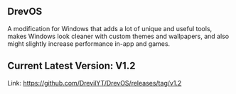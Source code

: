 ## DrevOS
A modification for Windows that adds a lot of unique and useful tools, makes Windows look cleaner with custom themes and wallpapers, and also might slightly increase performance in-app and games.

## Current Latest Version: V1.2
Link: https://github.com/DrevilYT/DrevOS/releases/tag/v1.2
